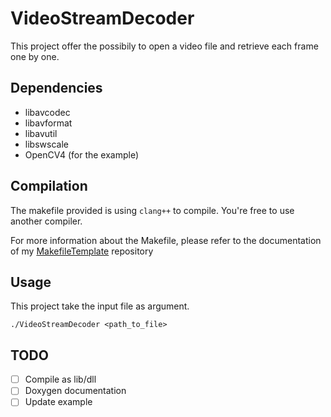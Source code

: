 # VideoStreamDecoder

This project offer the possibily to open a video file and retrieve each frame one by one.

## Dependencies
- libavcodec
- libavformat
- libavutil
- libswscale
- OpenCV4 (for the example)

## Compilation

The makefile provided is using `clang++` to compile. You're free to use another compiler.

For more information about the Makefile, please refer to the documentation of my [MakefileTemplate](https://github.com/Cerclique/MakefileTemplate) repository

## Usage

This project take the input file as argument.

```./VideoStreamDecoder <path_to_file>```

## TODO

- [ ] Compile as lib/dll
- [ ] Doxygen documentation
- [ ] Update example
